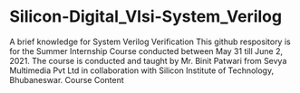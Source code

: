# Silicon-Digital_Vlsi-System_Verilog
A brief knowledge for System Verilog Verification
This github respository is for the Summer Internship Course conducted between May 31 till June 2, 2021. The course is conducted and taught by Mr. Binit Patwari from Sevya Multimedia Pvt Ltd in collaboration with Silicon Institute of Technology, Bhubaneswar.
Course Content

